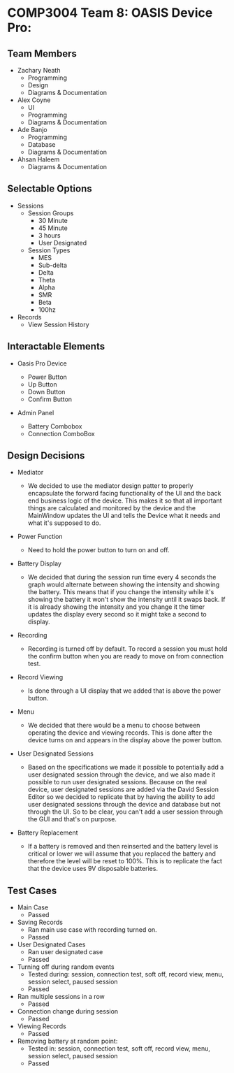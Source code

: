 # COMP3004 Team 8: OASIS Device Pro:

## Team Members
- Zachary Neath
    - Programming
    - Design
    - Diagrams & Documentation
- Alex Coyne
    - UI
    - Programming
    - Diagrams & Documentation
- Ade Banjo
    - Programming
    - Database
    - Diagrams & Documentation
- Ahsan Haleem
    - Diagrams & Documentation

## Selectable Options

- Sessions
    - Session Groups
        - 30 Minute
        - 45 Minute
        - 3 hours
        - User Designated
    - Session Types
        - MES
        - Sub-delta
        - Delta
        - Theta
        - Alpha
        - SMR
        - Beta
        - 100hz
- Records
    - View Session History


## Interactable Elements

- Oasis Pro Device
  - Power Button
  - Up Button
  - Down Button
  - Confirm Button

- Admin Panel
  - Battery Combobox
  - Connection ComboBox

## Design Decisions

- Mediator
    - We decided to use the mediator design patter to properly encapsulate the forward facing functionality of the UI and the back end business logic of the device.
    This makes it so that all important things are calculated and monitored by the device and the MainWindow updates the UI and tells the Device what it needs and
    what it's supposed to do.

- Power Function
    - Need to hold the power button to turn on and off.

- Battery Display
    - We decided that during the session run time every 4 seconds the graph would alternate between showing the intensity and showing the battery. This means that
    if you change the intensity while it's showing the battery it won't show the intensity until it swaps back. If it is already showing the intensity and you change
    it the timer updates the display every second so it might take a second to display.

- Recording
    - Recording is turned off by default. To record a session you must hold the confirm button when you are ready to move on from connection test.

- Record Viewing
    - Is done through a UI display that we added that is above the power button.

- Menu
    - We decided that there would be a menu to choose between operating the device and viewing records. This is done after the device turns on and appears in the display
    above the power button.

- User Designated Sessions
    - Based on the specifications we made it possible to potentially add a user designated session through the device, and we also made it possible to run user designated
    sessions. Because on the real device, user designated sessions are added via the David Session Editor so we decided to replicate that by having the ability to add user
    designated sessions through the device and database but not through the UI. So to be clear, you can't add a user session through the GUI and that's on purpose.
    
- Battery Replacement
    - If a battery is removed and then reinserted and the battery level is critical or lower we will assume that you replaced the battery and therefore the level will be
    reset to 100%. This is to replicate the fact that the device uses 9V disposable batteries.

## Test Cases

- Main Case
    - Passed
- Saving Records
    - Ran main use case with recording turned on.
    - Passed
- User Designated Cases
    - Ran user designated case
    - Passed
- Turning off during random events
    - Tested during: session, connection test, soft off, record view, menu, session select, paused session
    - Passed 
- Ran multiple sessions in a row
    - Passed
- Connection change during session
    - Passed
- Viewing Records
    - Passed
- Removing battery at random point:
    - Tested in: session, connection test, soft off, record view, menu, session select, paused session
    - Passed

